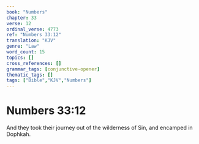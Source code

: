 ```yaml
---
book: "Numbers"
chapter: 33
verse: 12
ordinal_verse: 4773
ref: "Numbers 33:12"
translation: "KJV"
genre: "Law"
word_count: 15
topics: []
cross_references: []
grammar_tags: [conjunctive-opener]
thematic_tags: []
tags: ["Bible","KJV","Numbers"]
---
```


# Numbers 33:12

And they took their journey out of the wilderness of Sin, and encamped in Dophkah.

